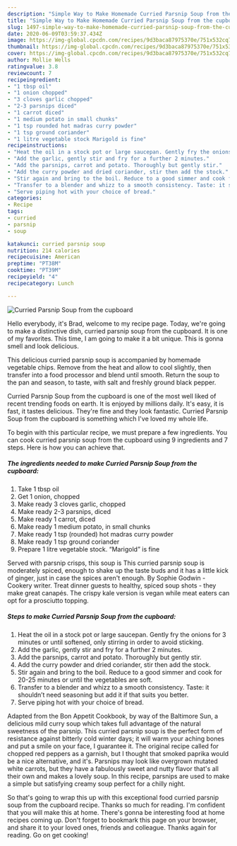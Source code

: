 ```yaml
---
description: "Simple Way to Make Homemade Curried Parsnip Soup from the cupboard"
title: "Simple Way to Make Homemade Curried Parsnip Soup from the cupboard"
slug: 1497-simple-way-to-make-homemade-curried-parsnip-soup-from-the-cupboard
date: 2020-06-09T03:59:37.434Z
image: https://img-global.cpcdn.com/recipes/9d3baca87975370e/751x532cq70/curried-parsnip-soup-from-the-cupboard-recipe-main-photo.jpg
thumbnail: https://img-global.cpcdn.com/recipes/9d3baca87975370e/751x532cq70/curried-parsnip-soup-from-the-cupboard-recipe-main-photo.jpg
cover: https://img-global.cpcdn.com/recipes/9d3baca87975370e/751x532cq70/curried-parsnip-soup-from-the-cupboard-recipe-main-photo.jpg
author: Mollie Wells
ratingvalue: 3.8
reviewcount: 7
recipeingredient:
- "1 tbsp oil"
- "1 onion chopped"
- "3 cloves garlic chopped"
- "2-3 parsnips diced"
- "1 carrot diced"
- "1 medium potato in small chunks"
- "1 tsp rounded hot madras curry powder"
- "1 tsp ground coriander"
- "1 litre vegetable stock Marigold is fine"
recipeinstructions:
- "Heat the oil in a stock pot or large saucepan. Gently fry the onions for 3 minutes or until softened, only stirring in order to avoid sticking."
- "Add the garlic, gently stir and fry for a further 2 minutes."
- "Add the parsnips, carrot and potato. Thoroughly but gently stir."
- "Add the curry powder and dried coriander, stir then add the stock."
- "Stir again and bring to the boil. Reduce to a good simmer and cook for 20-25 minutes or until the vegetables are soft."
- "Transfer to a blender and whizz to a smooth consistency. Taste: it shouldn’t need seasoning but add it if that suits you better."
- "Serve piping hot with your choice of bread."
categories:
- Recipe
tags:
- curried
- parsnip
- soup

katakunci: curried parsnip soup 
nutrition: 214 calories
recipecuisine: American
preptime: "PT38M"
cooktime: "PT39M"
recipeyield: "4"
recipecategory: Lunch

---
```



![Curried Parsnip Soup from the cupboard](https://img-global.cpcdn.com/recipes/9d3baca87975370e/751x532cq70/curried-parsnip-soup-from-the-cupboard-recipe-main-photo.jpg)

Hello everybody, it's Brad, welcome to my recipe page. Today, we're going to make a distinctive dish, curried parsnip soup from the cupboard. It is one of my favorites. This time, I am going to make it a bit unique. This is gonna smell and look delicious.

This delicious curried parsnip soup is accompanied by homemade vegetable chips. Remove from the heat and allow to cool slightly, then transfer into a food processor and blend until smooth. Return the soup to the pan and season, to taste, with salt and freshly ground black pepper.

Curried Parsnip Soup from the cupboard is one of the most well liked of recent trending foods on earth. It is enjoyed by millions daily. It's easy, it is fast, it tastes delicious. They're fine and they look fantastic. Curried Parsnip Soup from the cupboard is something which I've loved my whole life.


To begin with this particular recipe, we must prepare a few ingredients. You can cook curried parsnip soup from the cupboard using 9 ingredients and 7 steps. Here is how you can achieve that.

<!--inarticleads1-->

##### The ingredients needed to make Curried Parsnip Soup from the cupboard:

1. Take 1 tbsp oil
1. Get 1 onion, chopped
1. Make ready 3 cloves garlic, chopped
1. Make ready 2-3 parsnips, diced
1. Make ready 1 carrot, diced
1. Make ready 1 medium potato, in small chunks
1. Make ready 1 tsp (rounded) hot madras curry powder
1. Make ready 1 tsp ground coriander
1. Prepare 1 litre vegetable stock. “Marigold” is fine


Served with parsnip crisps, this soup is This curried parsnip soup is moderately spiced, enough to shake up the taste buds and it has a little kick of ginger, just in case the spices aren&#39;t enough. By Sophie Godwin - Cookery writer. Treat dinner guests to healthy, spiced soup shots - they make great canapés. The crispy kale version is vegan while meat eaters can opt for a prosciutto topping. 

<!--inarticleads2-->

##### Steps to make Curried Parsnip Soup from the cupboard:

1. Heat the oil in a stock pot or large saucepan. Gently fry the onions for 3 minutes or until softened, only stirring in order to avoid sticking.
1. Add the garlic, gently stir and fry for a further 2 minutes.
1. Add the parsnips, carrot and potato. Thoroughly but gently stir.
1. Add the curry powder and dried coriander, stir then add the stock.
1. Stir again and bring to the boil. Reduce to a good simmer and cook for 20-25 minutes or until the vegetables are soft.
1. Transfer to a blender and whizz to a smooth consistency. Taste: it shouldn’t need seasoning but add it if that suits you better.
1. Serve piping hot with your choice of bread.


Adapted from the Bon Appetit Cookbook, by way of the Baltimore Sun, a delicious mild curry soup which takes full advantage of the natural sweetness of the parsnip. This curried parsnip soup is the perfect form of resistance against bitterly cold winter days; it will warm your aching bones and put a smile on your face, I guarantee it. The original recipe called for chopped red peppers as a garnish, but I thought that smoked paprika would be a nice alternative, and it&#39;s. Parsnips may look like overgrown mutated white carrots, but they have a fabulously sweet and nutty flavor that&#39;s all their own and makes a lovely soup. In this recipe, parsnips are used to make a simple but satisfying creamy soup perfect for a chilly night. 

So that's going to wrap this up with this exceptional food curried parsnip soup from the cupboard recipe. Thanks so much for reading. I'm confident that you will make this at home. There's gonna be interesting food at home recipes coming up. Don't forget to bookmark this page on your browser, and share it to your loved ones, friends and colleague. Thanks again for reading. Go on get cooking!
